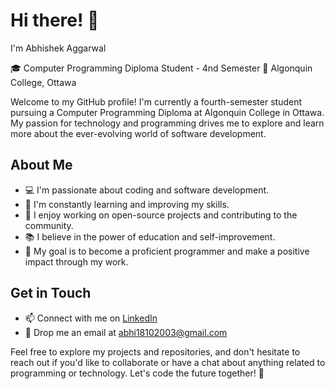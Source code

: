 # Hi there! 👋

I'm Abhishek Aggarwal

🎓 Computer Programming Diploma Student - 4nd Semester
🏫 Algonquin College, Ottawa

Welcome to my GitHub profile! I'm currently a fourth-semester student pursuing a Computer Programming Diploma at Algonquin College in Ottawa. My passion for technology and programming drives me to explore and learn more about the ever-evolving world of software development.

## About Me

- 💻 I'm passionate about coding and software development.
- 🌱 I'm constantly learning and improving my skills.
- 🔭 I enjoy working on open-source projects and contributing to the community.
- 📚 I believe in the power of education and self-improvement.
- 🎯 My goal is to become a proficient programmer and make a positive impact through my work.

## Get in Touch

- 📫 Connect with me on [LinkedIn](https://www.linkedin.com/in/abhishek-aggarwal-295608253/)
- 📧 Drop me an email at [abhi18102003@gmail.com](mailto:abhi18102003@gmail.com)

Feel free to explore my projects and repositories, and don't hesitate to reach out if you'd like to collaborate or have a chat about anything related to programming or technology. Let's code the future together! 🚀


<!---
abhi181003/abhi181003 is a ✨ special ✨ repository because its `README.md` (this file) appears on your GitHub profile.
You can click the Preview link to take a look at your changes.
--->
